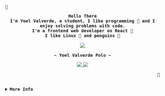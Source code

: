 <div align="center">
<p align="left">
  <samp></samp>
</p>

<p align="center">
  <samp>
    <b>
      Hello There
      <br />
      I'm Yoel Valverde, a student, I like programming  and I enjoy solving problems with code.
      <br />
      I'm a frontend web developer on React 
      <br />
      I like Linux  and penguins 
    </br>
    <br />
    <image src="https://readme-typing-svg.herokuapp.com?font=Iosevka&size=16&color=6791c9&center=true&width=410&height=45&lines=I+like+to+find+the+solution+to+a+problem.">
    <br /><br />
    <b>
      ~ Yoel Valverde Polo ~
    </b>
    <div align="center">
      <a href="https://instagram.com/yoelvp73">
        <img src="https://img.shields.io/badge/Instagram-%23E4405F.svg?logo=Instagram&logoColor=white" />
      </a>
      <a href="https://linkedin.com/in/yoelvalverdepolo">
        <img src="https://img.shields.io/badge/LinkedIn-%230077B5.svg?logo=linkedin&logoColor=white" />
      </a>
    </div>
  </samp>
</p>
<p align="right">
  <samp></samp>
</p>
</div>
<br>

<!-- More info -->
<details>
<summary>
  <samp>
    <b>More Info</b>
  </samp>
</summary>

<br />

<b>
  <h4>
    Skills
  </h4>
</b>
<div>
  <img alt="CSS3" src="https://img.shields.io/badge/css3-%231572B6.svg?style=flat&logo=css3&logoColor=white" /> <img alt="HTML5" src="https://img.shields.io/badge/html5-%23E34F26.svg?style=flat&logo=html5&logoColor=white" /> <img alt="JAVA" src="https://img.shields.io/badge/java-%23ED8B00.svg?style=flat&logo=java&logoColor=white" /> <img alt="JAVASCRIPT" src="https://img.shields.io/badge/javascript-%23323330.svg?style=flat&logo=javascript&logoColor=%23F7DF1E" /> <img alt="MARKDOWN" src="https://img.shields.io/badge/markdown-%23000000.svg?style=flat&logo=markdown&logoColor=white" /> <img alt="PHP" src="https://img.shields.io/badge/php-%23777BB4.svg?style=flat&logo=php&logoColor=white" /> <img alt="RUST" src="https://img.shields.io/badge/rust-%23000000.svg?style=flat&logo=rust&logoColor=white" /> <img alt="TYPESCRIPT" src="https://img.shields.io/badge/typescript-%23007ACC.svg?style=flat&logo=typescript&logoColor=white" /> <img alt="DIGITAL OCEAN" src="https://img.shields.io/badge/DigitalOcean-%230167ff.svg?style=flat&logo=digitalOcean&logoColor=white" /> <img alt="HEROKU" src="https://img.shields.io/badge/heroku-%23430098.svg?style=flat&logo=heroku&logoColor=white" /> <img alt="NETLIFY" src="https://img.shields.io/badge/netlify-%23000000.svg?style=flat&logo=netlify&logoColor=#00C7B7" /> <img alt="CHAKRA UI" src="https://img.shields.io/badge/chakra-%234ED1C5.svg?style=flat&logo=chakraui&logoColor=white" /> <img alt="BOOTSTRAP" src="https://img.shields.io/badge/bootstrap-%23563D7C.svg?style=flat&logo=bootstrap&logoColor=whit" /> <img alt="EXPRESS.JS" src="https://img.shields.io/badge/express.js-%23404d59.svg?style=flat&logo=express&logoColor=%2361DAFB" /> <img alt="INSOMNIA" src="https://img.shields.io/badge/Insomnia-black?style=flat&logo=insomnia&logoColor=5849BE" /> <img alt="LARAVEL" src="https://img.shields.io/badge/laravel-%23FF2D20.svg?style=flat&logo=laravel&logoColor=white" /> <img alt="NPM" src="https://img.shields.io/badge/NPM-%23000000.svg?style=flat&logo=npm&logoColor=white" /> <img alt="NEXT.JS" src="https://img.shields.io/badge/Next-black?style=flat&logo=next.js&logoColor=white)" /> <img alt="NODE.JS" src="https://img.shields.io/badge/node.js-6DA55F?style=flat&logo=node.js&logoColor=white" /> <img alt="REACT" src="https://img.shields.io/badge/react-%2320232a.svg?style=flat&logo=react&logoColor=%2361DAF" /> <img alt="SASS" src="https://img.shields.io/badge/SASS-hotpink.svg?style=flat&logo=SASS&logoColor=white" /> <img alt="STYLED COMPONENTS" src="https://img.shields.io/badge/styled--components-DB7093?style=flat&logo=styled-components&logoColor=white" /> <img alt="TAILWINDCSS" src="https://img.shields.io/badge/tailwindcss-%2338B2AC.svg?style=flat&logo=tailwind-css&logoColor=white" /> <img alt="APACHE" src="https://img.shields.io/badge/apache-%23D42029.svg?style=flat&logo=apache&logoColor=white" /> <img alt="NGINX" src="https://img.shields.io/badge/nginx-%23009639.svg?style=flat&logo=nginx&logoColor=white" /> <img alt="MARIADB" src="https://img.shields.io/badge/MariaDB-003545?style=flat&logo=mariadb&logoColor=white" /> <img alt="MYSQL" src="https://img.shields.io/badge/mysql-%2300f.svg?style=flat&logo=mysql&logoColor=white" /> <img alt="POSTGRES" src="https://img.shields.io/badge/postgres-%23316192.svg?style=flat&logo=postgresql&logoColor=white)" /> <img alt="FIGMA" src="https://img.shields.io/badge/figma-%23F24E1E.svg?style=flat&logo=figma&logoColor=white" /> <img alt="ESLINT" src="https://img.shields.io/badge/ESLint-4B3263?style=flat&logo=eslint&logoColor=white" /> <img alt="NOTION" src="https://img.shields.io/badge/Notion-%23000000.svg?style=flat&logo=notion&logoColor=white" /> <img alt="POSTMAN" src="https://img.shields.io/badge/Postman-FF6C37?style=flat&logo=postman&logoColor=whit" />
</div>

<hr />

<b>
  <h4>
    Records
  </h4>
</b>
<div align="center" style="display:flex;flex-wrap:wrap;justify-content:start;align-items:flex-start;gap:1rem;">
  <img src="https://github-readme-stats.vercel.app/api?username=yoelvp&theme=gruvbox&hide_border=false&include_all_commits=false&count_private=false" />
  <img src="https://github-readme-streak-stats.herokuapp.com/?user=yoelvp&theme=gruvbox&hide_border=false" />
  <img src="https://github-readme-stats.vercel.app/api/top-langs/?username=yoelvp&theme=gruvbox&hide_border=false&include_all_commits=false&count_private=false&layout=compact" />
</div>

<hr />

<b>
  <h4>
    Achievements
  </h4>
</b>
<div align="center" style="display:flex;gap:2rem;justify-content:start;">
  <!-- <img src="https://github-trophies.vercel.app/?username=yoelvp&rank=SECRET,SSS,SS,S,AAA,AA,A&row=2&column=3&margin-w=15&margin-h=15&no-frame=true&theme=nord" /> -->
  <img src="https://github-profile-trophy.vercel.app/?username=yoelvp&theme=gruvbox&no-frame=false&no-bg=false&margin-w=4" />
</div>

<hr />

<b>
  <h4>
    Phrase of the day
  </h4>
</b>
<div align="center" style="display:flex;gap:2rem;justify-content:start;">
  <img src="https://quotes-github-readme.vercel.app/api?type=horizontal&theme=gruvbox" />
</div>
</details>
